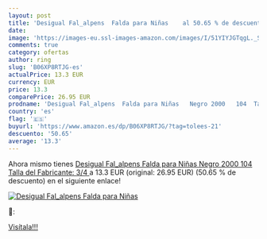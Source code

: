 ```yaml
---
layout: post
title: 'Desigual Fal_alpens  Falda para Niñas    al 50.65 % de descuento'
date: 
image: 'https://images-eu.ssl-images-amazon.com/images/I/51YIYJGTqgL._SL200_.jpg'
comments: true
category: ofertas
author: ring
slug: 'B06XP8RTJG-es'
actualPrice: 13.3 EUR
currency: EUR
price: 13.3
comparePrice: 26.95 EUR
prodname: 'Desigual Fal_alpens  Falda para Niñas   Negro 2000   104  Talla del Fabricante: 3/4 '
country: 'es'
flag: '🇪🇸'
buyurl: 'https://www.amazon.es/dp/B06XP8RTJG/?tag=tolees-21'
descuento: '50.65'
average: '13.3'
---
```


Ahora mismo tienes [Desigual Fal_alpens  Falda para Niñas   Negro 2000   104  Talla del Fabricante: 3/4 ](https://www.amazon.es/dp/B06XP8RTJG/?tag=tolees-21) a 13.3 EUR (original: 26.95 EUR) (50.65 %  de descuento) en el siguiente enlace!

[![Desigual Fal_alpens  Falda para Niñas   ](https://images-eu.ssl-images-amazon.com/images/I/51YIYJGTqgL._SL200_.jpg)](https://www.amazon.es/dp/B06XP8RTJG/?tag=tolees-21)

🔎:


[Visítala!!!](https://www.amazon.es/dp/B06XP8RTJG/?tag=tolees-21)

